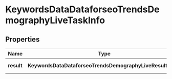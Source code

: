 # KeywordsDataDataforseoTrendsDemographyLiveTaskInfo

## Properties

| Name | Type | Description | Notes |
|------------ | ------------- | ------------- | -------------|
**result** | **KeywordsDataDataforseoTrendsDemographyLiveResultInfo[]** | array of results |[optional]|
